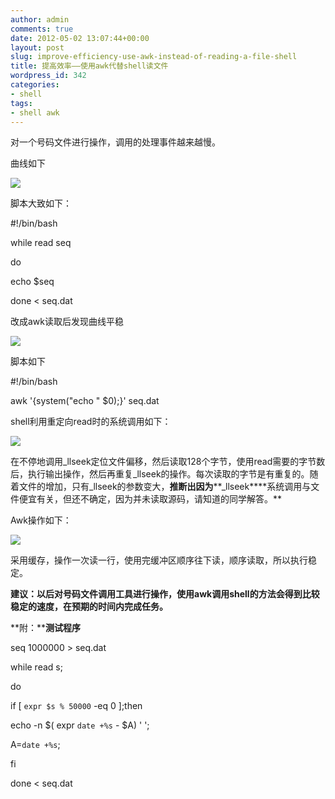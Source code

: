 ```yaml
---
author: admin
comments: true
date: 2012-05-02 13:07:44+00:00
layout: post
slug: improve-efficiency-use-awk-instead-of-reading-a-file-shell
title: 提高效率——使用awk代替shell读文件
wordpress_id: 342
categories:
- shell
tags:
- shell awk
---
```


对一个号码文件进行操作，调用的处理事件越来越慢。

曲线如下

[![](http://yunpengzhang.com/wp-content/uploads/2012/05/image001-300x164.jpg)](http://yunpengzhang.com/wp-content/uploads/2012/05/image001.jpg)

脚本大致如下：

#!/bin/bash

while read seq

do

echo $seq

done < seq.dat<!-- more -->

改成awk读取后发现曲线平稳

[![](http://yunpengzhang.com/wp-content/uploads/2012/05/image002-300x141.jpg)](http://yunpengzhang.com/wp-content/uploads/2012/05/image002.jpg)

脚本如下

#!/bin/bash

awk '{system("echo " $0);}' seq.dat

shell利用重定向read时的系统调用如下：

[![](http://yunpengzhang.com/wp-content/uploads/2012/05/image003-300x131.jpg)](http://yunpengzhang.com/wp-content/uploads/2012/05/image003.jpg)

在不停地调用_llseek定位文件偏移，然后读取128个字节，使用read需要的字节数后，执行输出操作，然后再重复_llseek的操作。每次读取的字节是有重复的。随着文件的增加，只有_llseek的参数变大，**推断出因为****_llseek****系统调用与文件便宜有关，但还不确定，因为并未读取源码，请知道的同学解答。**

Awk操作如下：

[![](http://yunpengzhang.com/wp-content/uploads/2012/05/image005-300x92.jpg)](http://yunpengzhang.com/wp-content/uploads/2012/05/image005.jpg)

采用缓存，操作一次读一行，使用完缓冲区顺序往下读，顺序读取，所以执行稳定。




**建议：以后对号码文件调用工具进行操作，使用awk****调用shell****的方法会得到比较稳定的速度，在预期的时间内完成任务。**

**附：****测试程序**

seq 1000000 > seq.dat

while read s;

do

if [ `expr $s % 50000` -eq 0 ];then

echo -n $( expr `date +%s` - $A) ' ';

A=`date +%s`;

fi

done < seq.dat


